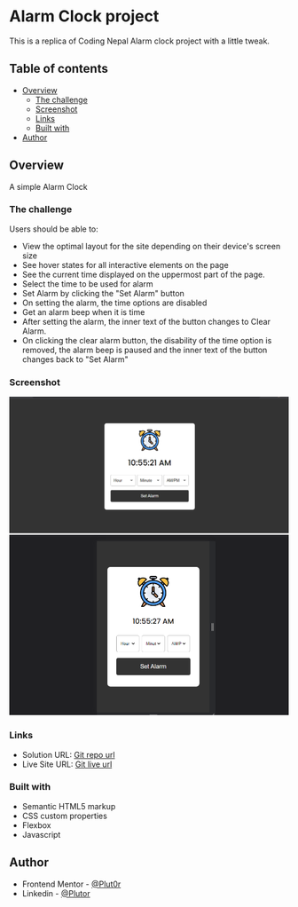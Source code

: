 # Alarm Clock project

This is a replica of Coding Nepal Alarm clock project with a little tweak.


## Table of contents

- [Overview](#overview)
  - [The challenge](#the-challenge)
  - [Screenshot](#screenshot)
  - [Links](#links)
  - [Built with](#built-with)
- [Author](#author)


## Overview

A simple Alarm Clock


### The challenge

Users should be able to:

- View the optimal layout for the site depending on their device's screen size
- See hover states for all interactive elements on the page
- See the current time displayed on the uppermost part of the page.
- Select the time to be used for alarm
- Set Alarm by clicking the "Set Alarm" button
- On setting the alarm, the time options are disabled
- Get an alarm beep when it is time
- After setting the alarm, the inner text of the button changes to Clear Alarm.
- On clicking the clear alarm button, the disability of the time option is removed, the alarm beep is paused and the inner text of the button changes back to "Set Alarm"


### Screenshot

![desktop-preview](./resources/screenshots/alarm-desk.png)
![mobile-preview](./resources/screenshots/alarm-mobile.png)


### Links

- Solution URL: [Git repo url](https://github.com/Plut0r/Alarm-clock)
- Live Site URL: [Git live url]()


### Built with

- Semantic HTML5 markup
- CSS custom properties
- Flexbox
- Javascript


## Author

- Frontend Mentor - [@Plut0r](https://www.frontendmentor.io/profile/Plut0r)
- Linkedin - [@Plutor](https://www.linkedin.com/in/plut0r)
